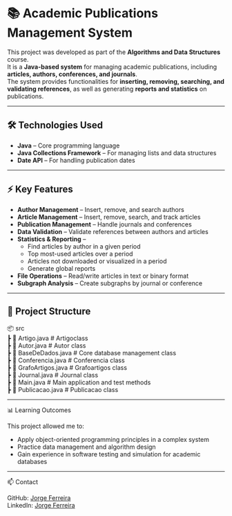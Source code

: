 # 📚 Academic Publications Management System

This project was developed as part of the **Algorithms and Data Structures** course.  
It is a **Java-based system** for managing academic publications, including **articles, authors, conferences, and journals**.  
The system provides functionalities for **inserting, removing, searching, and validating references**, as well as generating **reports and statistics** on publications.

---

## 🛠️ Technologies Used
- **Java** – Core programming language  
- **Java Collections Framework** – For managing lists and data structures  
- **Date API** – For handling publication dates  

---

## ⚡ Key Features
- **Author Management** – Insert, remove, and search authors  
- **Article Management** – Insert, remove, search, and track articles  
- **Publication Management** – Handle journals and conferences  
- **Data Validation** – Validate references between authors and articles  
- **Statistics & Reporting** –  
  - Find articles by author in a given period  
  - Top most-used articles over a period  
  - Articles not downloaded or visualized in a period  
  - Generate global reports  
- **File Operations** – Read/write articles in text or binary format  
- **Subgraph Analysis** – Create subgraphs by journal or conference  

---

## 📂 Project Structure
📦 src <br>
┣ 📜 Artigo.java # Artigoclass <br>
┣ 📜 Autor.java # Autor class <br>
┣ 📜 BaseDeDados.java # Core database management class <br>
┣ 📜 Conferencia.java # Conferencia class <br>
┣ 📜 GrafoArtigos.java # Grafoartigos class <br>
┣ 📜 Journal.java # Journal class <br>
┣ 📜 Main.java # Main application and test methods <br>
┣ 📜 Publicacao.java # Publicacao class <br>

---

📊 Learning Outcomes

This project allowed me to:

- Apply object-oriented programming principles in a complex system
- Practice data management and algorithm design
- Gain experience in software testing and simulation for academic databases

---

📫 Contact

GitHub: [Jorge Ferreira](https://github.com/JorgeFerreiraa) <br>
LinkedIn: [Jorge Ferreira](https://www.linkedin.com/in/jorge-ferreira-015668311/)
